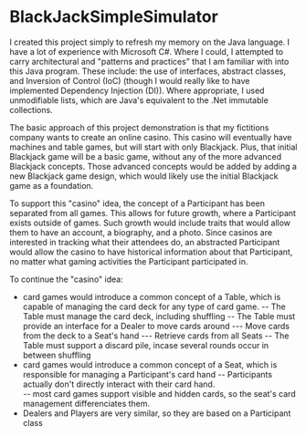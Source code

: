 # BlackJackSimpleSimulator

I created this project simply to refresh my memory on the Java language.  I have a lot of experience with Microsoft C#.  Where I could, I attempted to carry architectural and "patterns and practices" that I am familiar with into this Java program.  These include:  the use of interfaces, abstract classes, and Inversion of Control (IoC) (though I would really like to have implemented Dependency Injection (DI)).  Where appropriate, I used unmodifiable lists, which are Java's equivalent to the .Net immutable collections.

The basic approach of this project demonstration is that my fictitions company wants to create an online casino.  This casino will eventually have machines and table games, but will start with only Blackjack.  Plus, that initial Blackjack game will be a basic game, without any of the more advanced Blackjack concepts.  Those advanced concepts would be added by adding a new Blackjack game design, which would likely use the initial Blackjack game as a foundation.

To support this "casino" idea, the concept of a Participant has been separated from all games.  This allows for future growth, where a Participant exists outside of games.  Such growth would include traits that would allow them to have an account, a biography, and a photo.  Since casinos are interested in tracking what their attendees do, an abstracted Participant would allow the casino to have historical information about that Participant, no matter what gaming activities the Participant participated in.

To continue the "casino" idea:

- card games would introduce a common concept of a Table, which is capable of managing the card deck for any type of card game.
-- The Table must manage the card deck, including shuffling
-- The Table must provide an interface for a Dealer to move cards around
--- Move cards from the deck to a Seat's hand
--- Retrieve cards from all Seats
-- The Table must support a discard pile, incase several rounds occur in between shuffling
- card games would introduce a common concept of a Seat, which is responsible for managing a Participant's card hand
-- Participants actually don't directly interact with their card hand.  
-- most card games support visible and hidden cards, so the seat's card management differenciates them.
- Dealers and Players are very similar, so they are based on a Participant class
